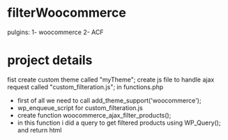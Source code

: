 # filterWoocommerce
pulgins:
1- woocommerce
2- ACF

# project details
fist create custom theme called "myTheme";
create js file to handle ajax request called "custom_filteration.js";
in functions.php 
  * first of all we need to call add_theme_support('woocommerce');
  * wp_enqueue_script for custom_filteration.js
  * create function woocommerce_ajax_filter_products();
  * in this function i did a query to get filtered products using WP_Query(); and return html 

